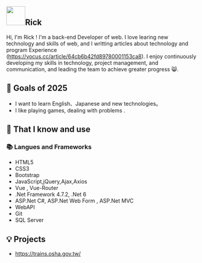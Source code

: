 ## <img width="50px" src="https://raw.githubusercontent.com/ms314006/ms314006/basic/resource/gqsm.png" />Rick

Hi, I'm Rick !  I'm a back-end Developer of web. I love learing new technology and skills of web, and I writting articles about technology and program Experience (https://vocus.cc/article/64cb6b42fd89780001153ca8). 
I enjoy continuously developing my skills in technology, project management, and communication, and leading the team to achieve greater progress 😸.


## 🔭 Goals of 2025

- I want to learn English、Japanese and new technologies。
- I like playing games, dealing with problems .



## 🧠 That I know and use
### 📚 Langues and Frameworks
- HTML5
- CSS3
- Bootstrap
- JavaScript,jQuery,Ajax,Axios
- Vue , Vue-Router
- .Net Framework 4.7.2, .Net 6
- ASP.Net C#, ASP.Net Web Form , ASP.Net MVC
- WebAPI
- Git
- SQL Server


## 💡 Projects
- https://trains.osha.gov.tw/

